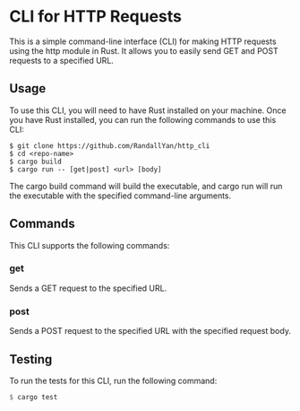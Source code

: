 # CLI for HTTP Requests

This is a simple command-line interface (CLI) for making HTTP requests using the http module in Rust. It allows you to easily send GET and POST requests to a specified URL.

## Usage

To use this CLI, you will need to have Rust installed on your machine. Once you have Rust installed, you can run the following commands to use this CLI:

```shell
$ git clone https://github.com/RandallYan/http_cli
$ cd <repo-name>
$ cargo build
$ cargo run -- [get|post] <url> [body]
```

The cargo build command will build the executable, and cargo run will run the executable with the specified command-line arguments.

## Commands

This CLI supports the following commands:

### get <url>

Sends a GET request to the specified URL.

### post <url> <body>

Sends a POST request to the specified URL with the specified request body.

## Testing

To run the tests for this CLI, run the following command:

```rust
$ cargo test
```
